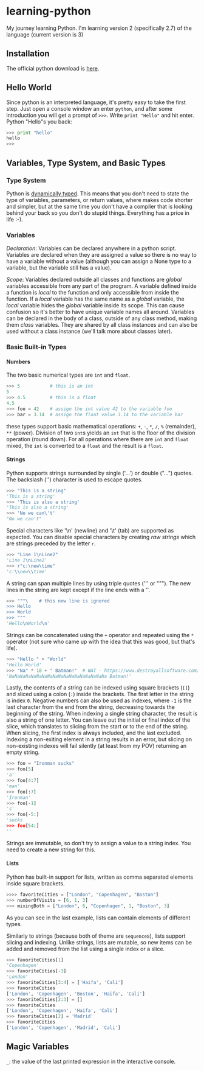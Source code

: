 # learning-python

My journey learning Python. I'm learning version 2 (specifically 2.7) of the language (current version is 3)

## Installation

The official python download is [here](https://www.python.org/downloads/).

## Hello World

Since python is an interpreted language, it's pretty easy to take the first step. Just open a console window an enter `python`, and after some introduction you will get a prompt of `>>>`. Write `print "Hello"` and hit enter. Python "Hello"s you back:

```python
>>> print "hello"
hello
>>>
```

## Variables, Type System, and Basic Types

### Type System

Python is [dynamically typed](https://en.wikipedia.org/wiki/Type_system#Dynamic_type_checking_and_runtime_type_information). 
This means that you don't need to state the type of variables, parameters, or return values, where makes code shorter and simpler, but at the same time you don't have a compiler that is looking behind your back so you don't do stupid things. Everything has a price in life :-).

### Variables

*Declaration*: Variables can be declared anywhere in a python script. Variables are declared when they are assigned a value so there is no way to have a variable without a value (although you can assign a None type to a variable, but the variable still has a value).

*Scope*: Variables declared outside all classes and functions are _global_ variables accessible from any part of the program. A variable defined inside a function is _local_ to the function and only accessible from inside the function. If a _local_ variable has the same name as a _global_ variable, the _local_ variable hides the _global_ variable inside its scope. This can cause confusion so it's better to have unique variable names all around. Variables can be declared in the body of a class, outside of any class method, making them _class_ variables. They are shared by all class instances and can also be used without a class instance (we'll talk more about classes later).

### Basic Built-in Types

#### Numbers

The two basic numerical types are `int` and `float`.

```python
>>> 5           # this is an int
5
>>> 4.5         # this is a float
4.5
>>> foo = 42    # assign the int value 42 to the variable foo
>>> bar = 3.14  # assign the float value 3.14 to the variable bar
```

these types support basic mathematical operations: `+`, `-`, `*`, `/`, `%` (remainder), `**` (power). Division of two `int`s yields an `int` that is the floor of the division operation (round down). For all operations where there are `int` and `float` mixed, the `int` is converted to a `float` and the result is a `float`.

#### Strings

Python supports strings surrounded by single ('...') or double ("...") quotes. The backslash ('\') character is used to escape quotes.

```python
>>> "This is a string"
'This is a string'
>>> 'This is also a string'
'This is also a string'
>>> 'No we can\'t'
"No we can't"
```

Special characters like '\n' (newline) and '\t' (tab) are supported as expected. You can disable special characters by creating _raw strings_ which are strings preceded by the letter `r`.

```python
>>> "Line 1\nLine2"
'Line 1\nLine2'
>>> r"c:\new\time"
'c:\\new\\time'
```

A string can span multiple lines by using triple quotes (''' or """). The new lines in the string are kept except if the line ends with a '\'.

```python
>>> """\    # this new line is ignored
>>> Hello
>>> World
>>> """
'Hello\nWorld\n'
```

Strings can be concatenated using the `+` operator and repeated using the `*` operator (not sure who came up with the idea that this was good, but that's life).

```python
>>> "Hello " + "World"
'Hello World'
>>> "Na" * 18 + " Batman!"  # WAT - https://www.destroyallsoftware.com/talks/wat
'NaNaNaNaNaNaNaNaNaNaNaNaNaNaNaNaNaNa Batman!'  
```

Lastly, the contents of a string can be indexed using square brackets (`[]`) and sliced using a colon (`:`) inside the brackets. The first letter in the string is index `0`. Negative numbers can also be used as indexes, where `-1` is the last character from the end from the string, decreasing towards the beginning of the string. When indexing a single string character, the result is also a string of one letter. You can leave out the initial or final index of the slice, which translates to slicing from the start or to the end of the string. When slicing, the first index is always included, and the last excluded. Indexing a non-exiting element in a string results in an error, but slicing on non-existing indexes will fail silently (at least from my POV) returning an empty string.

```python
>>> foo = "Ironman sucks"
>>> foo[5]
'a'
>>> foo[4:7]
'man'
>>> foo[:7]
'Ironman'
>>> foo[-1]
's'
>>> foo[-5:]
'sucks
>>> foo[54:]
''
```

Strings are immutable, so don't try to assign a value to a string index. You need to create a new string for this.

#### Lists

Python has built-in support for lists, written as comma separated elements inside square brackets.

```python
>>>> favoriteCities = ["London", "Copenhagen", "Boston"]
>>> numberOfVisits = [6, 1, 3]
>>> mixingBoth = ["London", 6, "Copenhagen", 1, "Boston", 3]
```

As you can see in the last example, lists can contain elements of different types.

Similarly to strings (because both of theme are `sequence`s), lists support slicing and indexing. Unlike strings, lists are mutable, so new items can be added and removed from the list using a single index or a slice.

```python
>>> favoriteCities[1]
'Copenhagen'
>>> favoriteCities[-3]
'London'
>>> favoriteCities[3:4] = ['Haifa', 'Cali']
>>> favoriteCities
['London', 'Copenhagen', 'Boston', 'Haifa', 'Cali']
>>> favoriteCities[2:3] = []
>>> favoriteCities
['London', 'Copenhagen', 'Haifa', 'Cali']
>>> favoriteCities[2] = 'Madrid'
>>> favoriteCities
['London', 'Copenhagen', 'Madrid', 'Cali']
```

## Magic Variables

`_`: the value of the last printed expression in the interactive console.